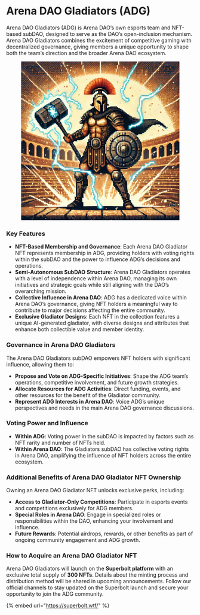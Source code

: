 # Arena DAO Gladiators (ADG)

Arena DAO Gladiators (ADG) is Arena DAO’s own esports team and NFT-based subDAO, designed to serve as the DAO’s open-inclusion mechanism. Arena DAO Gladiators combines the excitement of competitive gaming with decentralized governance, giving members a unique opportunity to shape both the team’s direction and the broader Arena DAO ecosystem.

<figure><img src="../.gitbook/assets/153.webp" alt=""><figcaption></figcaption></figure>

### Key Features

* **NFT-Based Membership and Governance**: Each Arena DAO Gladiator NFT represents membership in ADG, providing holders with voting rights within the subDAO and the power to influence ADG’s decisions and operations.
* **Semi-Autonomous SubDAO Structure**: Arena DAO Gladiators operates with a level of independence within Arena DAO, managing its own initiatives and strategic goals while still aligning with the DAO’s overarching mission.
* **Collective Influence in Arena DAO**: ADG has a dedicated voice within Arena DAO’s governance, giving NFT holders a meaningful way to contribute to major decisions affecting the entire community.
* **Exclusive Gladiator Designs**: Each NFT in the collection features a unique AI-generated gladiator, with diverse designs and attributes that enhance both collectible value and member identity.

### Governance in Arena DAO Gladiators

The Arena DAO Gladiators subDAO empowers NFT holders with significant influence, allowing them to:

* **Propose and Vote on ADG-Specific Initiatives**: Shape the ADG team’s operations, competitive involvement, and future growth strategies.
* **Allocate Resources for ADG Activities**: Direct funding, events, and other resources for the benefit of the Gladiator community.
* **Represent ADG Interests in Arena DAO**: Voice ADG’s unique perspectives and needs in the main Arena DAO governance discussions.

### Voting Power and Influence

* **Within ADG**: Voting power in the subDAO is impacted by factors such as NFT rarity and number of NFTs held.
* **Within Arena DAO**: The Gladiators subDAO has collective voting rights in Arena DAO, amplifying the influence of NFT holders across the entire ecosystem.

### Additional Benefits of Arena DAO Gladiator NFT Ownership

Owning an Arena DAO Gladiator NFT unlocks exclusive perks, including:

* **Access to Gladiator-Only Competitions**: Participate in esports events and competitions exclusively for ADG members.
* **Special Roles in Arena DAO**: Engage in specialized roles or responsibilities within the DAO, enhancing your involvement and influence.
* **Future Rewards**: Potential airdrops, rewards, or other benefits as part of ongoing community engagement and ADG growth.

### How to Acquire an Arena DAO Gladiator NFT

Arena DAO Gladiators will launch on the **Superbolt platform** with an exclusive total supply of **300 NFTs**. Details about the minting process and distribution method will be shared in upcoming announcements. Follow our official channels to stay updated on the Superbolt launch and secure your opportunity to join the ADG community.

{% embed url="https://superbolt.wtf/" %}


